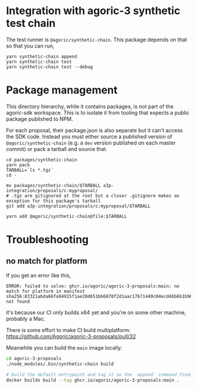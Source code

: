 # Integration with agoric-3 synthetic test chain

The test runner is `@agoric/synthetic-chain`. This package depends on that so that you can run,
```
yarn synthetic-chain append
yarn synthetic-chain test
yarn synthetic-chain test --debug
```

# Package management

This directory hierarchy, while it contains packages, is not part of the agoric-sdk workspace. This is to isolate it from tooling that expects a public package published to NPM.

For each proposal, their package.json is also separate but it can't access the SDK code. Instead you must either source a published version of `@agoric/synthetic-chain` (e.g. a `dev` version published on each master commit) or pack a tarball and source that.

```
cd packages/synthetic-chain
yarn pack
TARBALL=`ls *.tgz`
cd -

mv packages/synthetic-chain/$TARBALL a3p-integration/proposals/c:myproposal/
# .tgz are gitignored at the root but a closer .gitignore makes an exception for this package's tarball
git add a3p-integration/proposals/c:myproposal/$TARBALL

yarn add @agoric/synthetic-chain@file:$TARBALL

```

# Troubleshooting

## no match for platform

If you get an error like this,
```
ERROR: failed to solve: ghcr.io/agoric/agoric-3-proposals:main: no match for platform in manifest sha256:83321abda66fa94915f1ae20d651b66870f2d1aac17b71449c04ecd46b6b1b96: not found
```
it's because our CI only builds x64 yet and you're on some other machine, probably a Mac.

There is some effort to make CI build multiplatform: https://github.com/Agoric/agoric-3-proposals/pull/32

Meanwhile you can build the `main` image locally:

```sh
cd agoric-3-proposals
./node_modules/.bin/synthetic-chain build

# build the default entrypoint and tag it so the `append` command finds it
docker buildx build --tag ghcr.io/agoric/agoric-3-proposals:main .
```
